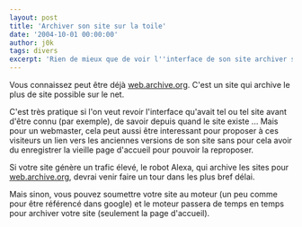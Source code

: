```yaml
---
layout: post
title: 'Archiver son site sur la toile'
date: '2004-10-01 00:00:00'
author: j0k
tags: divers
excerpt: 'Rien de mieux que de voir l''interface de son site archiver sur le net de façon à pouvoir retracer toute l''histoire de votre site à travers les années qui arrive. ;)'
---
```


Vous connaissez peut être déjà [web.archive.org](http://web.archive.org/). C'est un site qui archive le plus de site possible sur le net.

C'est très pratique si l'on veut revoir l'interface qu'avait tel ou tel site avant d'être connu (par exemple), de savoir depuis quand le site existe ...  Mais pour un webmaster, cela peut aussi être interessant pour proposer à ces visiteurs un lien vers les anciennes versions de son site sans pour cela avoir du enregistrer la vieille page d'accueil pour pouvoir la reproposer.

 Si votre site génère un trafic élevé, le robot Alexa, qui archive les sites pour [web.archive.org](http://web.archive.org/), devrai venir faire un tour dans les plus bref délai.

Mais sinon, vous pouvez soumettre votre site au moteur (un peu comme pour être référencé dans google) et le moteur passera de temps en temps pour archiver votre site (seulement la page d'accueil).
